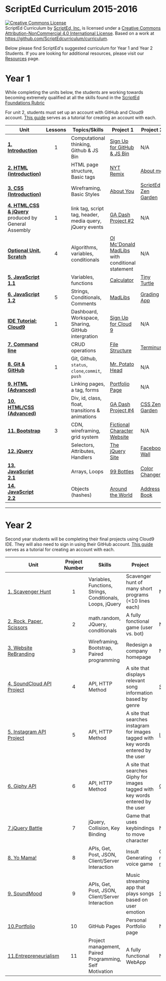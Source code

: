 # ScriptEd Curriculum 2015-2016

<a rel="license" href="http://creativecommons.org/licenses/by-nc/4.0/"><img alt="Creative Commons License" style="border-width:0" src="https://i.creativecommons.org/l/by-nc/4.0/88x31.png" /></a><br /><span xmlns:dct="http://purl.org/dc/terms/" property="dct:title">ScriptEd Curriculum</span> by <a xmlns:cc="http://creativecommons.org/ns#" href="https://github.com/ScriptEdcurriculum/curriculum" property="cc:attributionName" rel="cc:attributionURL">ScriptEd, Inc.</a> is licensed under a <a rel="license" href="http://creativecommons.org/licenses/by-nc/4.0/">Creative Commons Attribution-NonCommercial 4.0 International License</a>.  Based on a work at <a xmlns:dct="http://purl.org/dc/terms/" href="https://github.com/ScriptEdcurriculum/curriculum" rel="dct:source">https://github.com/ScriptEdcurriculum/curriculum</a>.

Below please find ScriptEd's suggested curriculum for Year 1 and Year 2 Students. If you are looking for additional resources, please visit our [Resources](https://github.com/ScriptEdcurriculum/curriculum/tree/master/resources) page.

Year 1
===================
While completing the units below, the students are working towards becoming extremely qualified at all the skills found in the [ScriptEd Foundations Rubric](https://docs.google.com/a/scripted.org/spreadsheets/d/1i21YAD2TBEn7nYeii5VH_7smUjCV13cvX2qgbhEkeZk/edit#gid=1132597865)

For unit 2, students must set up an account with GitHub and Cloud9 account. [This guide](resources/c9) serves as a tutorial for creating an account with each. 

| Unit  | Lessons | Topics/Skills | Project 1	| Project 2	| 
|-------|:-------:|------	|--------------|--------------|
| [**1. Introduction**](units/1-introduction/)| 1 | Computational thinking, Github & JS Bin  | [Sign Up for GitHub & JS Bin]()| N/A|
| [**2. HTML (introduction)**](units/2-HTML1/)|  | HTML page structure, Basic tags |[NYT Remix]()   | [About me]()
| [**3. CSS (Introduction)**](units/3-CSS1/)|  | Wireframing, Basic Styles  | [About You]() | [ScriptEd Zen Garden]()| 
| [**4. HTML,CSS & jQuery**](units/3-CSS1/)  produced by General Assembly| 1 | link tag, script tag, header, media query, jQuery events | [GA Dash Project #2]() | N/A| 
| [**Optional Unit. Scratch**](units/opt-scratch/) | 4 | Algorithms, variables, conditionals  | [Ol Mc'Donald MadLibs](units/o-scratch/lessons/4-project) with conditional statement | N/A|
| [**5. JavaScript 1.1**](units/5-javascript1_1/) |  | Variables, functions | [Calculator]() | [Tiny Turtle]()|
| [**6. JavaScript 1.2**](units/6-javascript1_2/) |  5 | Strings, Conditionals, Comments| [MadLibs](units/6-javascript1_2/2-project) | [Grading App]() | 
| [**IDE Tutorial: Cloud9**](units/c9_setup/) | 1  | Dashboard, Workspace, Sharing, GitHub intergration | [Sign Up for Cloud 9](units/c9_setup/README.md) | N/A |
| [**7. Command line**](units/7-commandline) |   | CRUD operations | [File Structure](units/7-commandline/1-commandline) | [Terminus](units/7-commandline/2-terminus) |
| [**8. Git & GitHub**](units/8-git) |  1 |  Git, Github, `status`, `clone`,`commit`, `push` | [Mr. Potato Head](https://github.com/ScriptEdcurriculum/Mr_Potato_Head)| N/A|
| [**9. HTML (Advanced)**](units/9-HTML2/) |   | Linking pages, a tag, forms | [Portfolio Page]() | N/A | 
| [**10. HTML/CSS (Advanced)**](units/10-HTML_CSS2) |  | Div, id, class, float, transitions & animations | [GA Dash Project #4]() | [CSS Zen Garden]() |
| [**11. Bootstrap**](units/11-bootstrap)| 3 | CDN, wireframing, grid system | [Fictional Character Website](units/11-bootstrap/project-character) | N/A |
| [**12. jQuery**](units/12-jQuery)|  | Selectors, Attributes, Handlers | [The jQuery Site](units/12-jQuery/lessons/3-project1) | [Facebook Wall](https://github.com/Bijesse/facebook_wall)|
| [**13. JavaScript 2.1**](units/13-javascript2_1)|  | Arrays, Loops | [99 Bottles](units/13-javascript2_1/3-project) | [Color Changer](units/13-javascript2_1/5-project)|
| [**14. JavaScript 2.2**](units/14-javascript2_2)|  | Objects (hashes) | [Around the World](units/14-javascript2_2/3-project) | [Address Book](units/14-javascript2_2/4-project)|


  
 
---

Year 2
=========================
Second year students will be completing their final projects using Cloud9 IDE. They will also need to sign in using their GitHub account. [This guide](resources/c9) serves as a tutorial for creating an account with each. 

| Unit  | Project Number | Skills | Project | API | 
|-------|:-------:|------|--------------|---------|
| [1. Scavenger Hunt](unitsYear2/1-JShunt)| 1 | Variables, Functions, Strings, Conditionals, Loops, jQuery | Scavenger hunt of many short programs (<10 lines each) | N/A |
| [2. Rock, Paper, Scissors](https://github.com/ScriptEdcurriculum/rockPaperScissors_Adv)| 2 | math.random, JQuery, conditionals | A fully fonctional game (user vs. bot) | N/A
| [3. Website ReBranding](unitsYear2/3-reDesign)| 3 | Wireframing, Bootstrap, Paired programming | Redesign a company homepage | N/A
| [4. SoundCloud API Project](unitsYear2/4-soundcloudAPI)| 4 | API, HTTP Method | A site that displays relevant song information based by genre | [SoundCloud](https://developers.soundcloud.com/docs/api/guide)
| [5. Instagram API Project](https://github.com/ScriptEdcurriculum/instagramAPI_Adv) | 5 | API, HTTP Method | A site that searches instagram for images tagged with key words entered by the user | [Instagram](https://instagram.com/developer/) | 
| [6. Giphy API](unitsYear2/6-giphyAPI) | 6 | API, HTTP Method | A site that searches Giphy for images tagged with key words entered by the user | [Giphy](https://github.com/Giphy/GiphyAPI)
| [7.jQuery Battle ](unitsYear2/7-jqueryBattle) | 7 | jQuery, Collision, Key Binding | Game that uses keybindings to move character | N/A
| [8. Yo Mama!](https://github.com/ScriptEdcurriculum/yoMama_Adv)| 8 | APIs, Get, Post, JSON, Client/Server Interaction | Insult Generating voice game | Custom API made on [mockable.io](mockable.io)| 
| [9. SoundMood](https://github.com/ScriptEdcurriculum/SoundMood_Adv)| 9 | APIs, Get, Post, JSON, Client/Server Interaction | Music streaming app that plays songs based on user emotion | [SoundCloud](https://developers.soundcloud.com/docs/api/guide)| 
| [10.Portfolio](unitsYear2/10-portfolio) | 10 | GitHub Pages | Personal Portfolio page |N/A|
| [11.Entrepreneurialism](unitsYear2/11-Entrepreneurialism)| 11  | Project management, Paired Programming, Self Motivation| A fully functional WebApp | N/A | 

